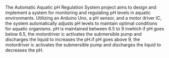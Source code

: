 The Automatic Aquatic pH Regulation System project aims to design and implement a system for monitoring and regulating pH levels in aquatic environments. Utilizing an Arduino Uno, a pH sensor, and a motor driver IC, the system automatically adjusts pH levels to maintain optimal conditions for aquatic organisms. pH is maintained between 6.5 to 9 inwhich if pH goes below 6.5, the motordriver ic activates the submersible pump and discharges the liquid to increases the pH.if pH goes above 9, the motordriver ic activates the submersible pump and discharges the liquid to decreases the pH.
